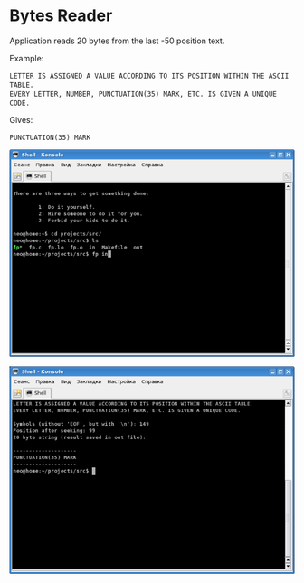# Bytes Reader
Application reads 20 bytes from the last -50 position text.   

Example:

```
LETTER IS ASSIGNED A VALUE ACCORDING TO ITS POSITION WITHIN THE ASCII TABLE.
EVERY LETTER, NUMBER, PUNCTUATION(35) MARK, ETC. IS GIVEN A UNIQUE CODE.
```

Gives:

```
PUNCTUATION(35) MARK
```
![first](images/1.png?raw=true "First image")

![second](images/2.png?raw=true "Second image")
